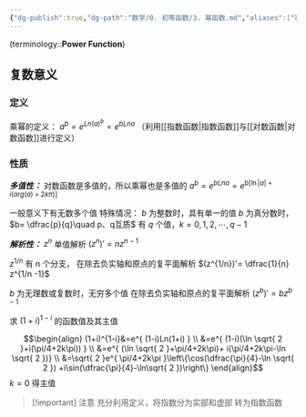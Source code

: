 ```yaml
---
{"dg-publish":true,"dg-path":"数学/0. 初等函数/3. 幂函数.md","aliases":["幂"],"permalink":"/数学/0. 初等函数/3. 幂函数/","dgPassFrontmatter":true,"noteIcon":"","created":"2024-05-21T15:20:28.171+08:00","updated":"2025-04-14T17:52:42.958+08:00"}
---
```


(terminology::**Power Function**)

## 复数意义
### 定义
乘幂的定义：
$a^{b}=e^{ Ln(a)^{b} }=e^{ bLn a }$
（利用[[指数函数\|指数函数]]与[[对数函数\|对数函数]]进行定义）

### 性质
***多值性：***
对数函数是多值的，所以乘幂也是多值的
$a^{b}=e^{ bLna }=e^{ b[\ln |a|+i(arg(a)+2k\pi) ] }$

一般意义下有无数多个值
特殊情况：
$b$ 为整数时，具有单一的值
$b$ 为真分数时， $b= \dfrac{p}{q}\quad p、q互质$ 有 $q$ 个值，$k=0,1,2,\cdots,q-1$

***解析性：***
$z^{n}$ 单值解析
$(z^{n})'=nz^{n-1}$

$z^{1/n}$  有 n 个分支，
在除去负实轴和原点的复平面解析
$(z^{1/n})'= \dfrac{1}{n} z^{1/n -1}$

$b$  为无理数或复数时，无穷多个值
在除去负实轴和原点的复平面解析
$(z^{b})'=bz^{b-1}$


求 $(1+i)^{1-i}$ 的函数值及其主值

$$\begin{align}
(1+i)^{1-i}&=e^{ (1-i)Ln(1+i) } \\
&=e^{ (1-i)(\ln \sqrt{ 2 }+i(\pi/4+2k\pi)) } \\
&=e^{ (\ln \sqrt{ 2 }+\pi/4+2k\pi)+ i(\pi/4+2k\pi-\ln \sqrt{ 2 })} \\
&=\sqrt{ 2 }e^{ \pi/4+2k\pi }\left\{\cos(\dfrac{\pi}{4}-\ln \sqrt{ 2 }) +i\sin(\dfrac{\pi}{4}-\ln\sqrt{ 2 })\right\}
\end{align}$$
$k=0$ 得主值


>[!important] 注意
>充分利用定义，将指数分为实部和虚部
>转为指数函数

